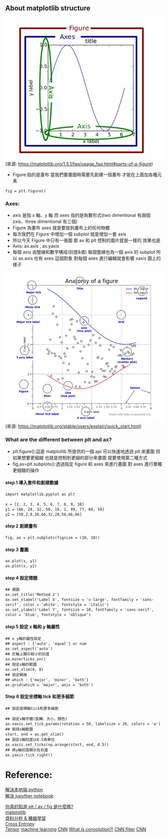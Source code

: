 ## About matplotlib structure

![matplotlib structure](./images/matplotlib%20structure.png "matplotlib structure")  
(來源: https://matplotlib.org/1.5.1/faq/usage_faq.html#parts-of-a-figure)

- Figure:指的是畫布 當我們要畫圖時需要先創建一個畫布 才能在上面加各種元素

```
fig = plt.figure()
```

### Axes:

- axis 是指 x 軸、y 軸 而 axes 指的是負數形式(two dimentional 有兩個 zxis、three dimentional 有三個)
- Figure 為畫布 axes 就是要放到畫布上的任何物體
- 每次我們在 Figure 中增加一個 subplot 就是增加一套 axis
- 所以今天 Figure 中只有一張圖 那 ax 和 plt 控制的圖片就是一樣的 效果也是
- Axis: ax.axis , ax.yaxis
- 每個 axis 由豎線和數字構成(刻度&值) 每個豎線也為一個 axis 的 subplot 所以 ax.axis 也有 axes 這個對象 對每個 axes 進行編輯就會影響 xaxis 圖上的樣子

![matplotlib](./images/matplotlib.png "matplotlib")  
(來源: https://matplotlib.org/stable/users/explain/quick_start.html)

### What are the different between plt and ax?

- plt.figure():這是 matplotlib 所提供的一個 api 可以快速地透過 plt.來畫圖 但如果想要更細緻 也就是控制到更細的部分來畫圖 就要使用第二種方式
- fig,ax=plt.subplots():透過指定 figure 和 axes 來進行畫圖 對 axes 進行單獨更細緻的操作

#### step 1 導入套件和創建數據

```
import matplotlib.pyplot as plt
​
x = [1, 2, 3, 4, 5, 6, 7, 8, 9, 10]
y1 = [66, 28, 32, 58, 18, 2, 99, 77, 66, 58]
y2 = [58,2,8,10,66,32,28,58,66,66]
```

#### step 2 創建畫布

```
fig, ax = plt.subplots(figsize = (10, 10))
```

#### step 3 畫圖

```
ax.plot(x, y1)
ax.plot(x, y2)
```

#### step 4 設定標題

```
## 標題
ax.set_title('Method 2')
ax.set_xlabel('Label X', fontsize = 'x-large', fontfamily = 'sans-serif', color = 'white', fontstyle = 'italic')
ax.set_ylabel('Label Y', fontsize = 10, fontfamily = 'sans-serif', color = 'blue', fontstyle = 'oblique')
```

#### step 5 設定 x 軸和 y 軸屬性

```
## x y軸的屬性設定
## aspect : {'auto', 'equal'} or num
ax.set_aspect('auto')
## 於軸上顯示較小的刻度
ax.minorticks_on()
## 設定x軸的範圍
ax.set_xlim(0, 8)
## 設定網格
## which : {'major', 'minor', 'both'}
ax.grid(which = 'major', axis = 'both')
```

#### Step 6 設定坐標軸 tick 和更多細節

```
## 設定座標軸tick和更多細節
​
## 設定x軸字體(旋轉、大小、顏色)
ax.xaxis.set_tick_params(rotation = 50, labelsize = 20, colors = 'w')
## 取得x軸範圍
start, end = ax.get_xlim()
## 設定x軸刻度以0.5為單位
ax.xaxis.set_ticks(np.arange(start, end, 0.5))
## 將y軸刻度顯示在右邊
ax.yaxis.tick_right()
```

# Reference:

[解決本地端 python](https://saturncloud.io/blog/how-to-fix-modulenotfounderror-no-module-named-pandas/)  
[解決 jupyther notebook](https://saturncloud.io/blog/jupyter-notebook-no-module-named-pandas/):

[你真的知道 plt / ax / fig 是什麼嗎?](https://chwang12341.medium.com/%E7%A8%8B%E5%BC%8F%E8%A7%80%E5%BF%B5-%E5%A4%A7%E5%AE%B6%E9%83%BD%E6%9C%83%E4%BD%BF%E7%94%A8plt%E7%95%AB%E5%9C%96-%E4%BD%86%E6%98%AF%E4%BD%A0%E7%9C%9F%E7%9A%84%E7%9F%A5%E9%81%93plt-ax-fig%E6%98%AF%E4%BB%80%E9%BA%BC%E5%97%8E-%E6%80%8E%E9%BA%BC%E7%94%A8-6f0bc6404f8f)  
[matplotlib](https://matplotlib.org/stable/users/explain/quick_start.html)  
[資料分析 & 機器學習](https://medium.com/jameslearningnote/%E8%B3%87%E6%96%99%E5%88%86%E6%9E%90-%E6%A9%9F%E5%99%A8%E5%AD%B8%E7%BF%92-%E7%AC%AC2-2%E8%AC%9B-%E5%A6%82%E4%BD%95%E7%8D%B2%E5%8F%96%E8%B3%87%E6%96%99-google-map-api-beb7c88dc4e3)  
[Cross Entropy](https://r23456999.medium.com/%E4%BD%95%E8%AC%82-cross-entropy-%E4%BA%A4%E5%8F%89%E7%86%B5-b6d4cef9189d)  
[Tensor](https://medium.com/hunter-cheng/%E6%A9%9F%E4%BD%95%E7%82%BA%E5%BC%B5%E9%87%8F-tensor-%E4%B8%89%E5%88%86%E9%90%98%E5%9C%96%E8%A7%A3%E9%A1%9E%E7%A5%9E%E7%B6%93%E7%B6%B2%E8%B7%AF%E5%9F%BA%E6%9C%AC%E8%B3%87%E6%96%99%E7%B5%90%E6%A7%8B-ab0ccd115aff)
[machine learning](https://brohrer.mcknote.com/zh-Hant/how_machine_learning_works/how_convolutional_neural_networks_work.html)
[CNN](https://colah.github.io/posts/2014-07-Conv-Nets-Modular/)
[What is convolution?!](https://www.youtube.com/watch?v=KuXjwB4LzSA)
[CNN fliter](https://ithelp.ithome.com.tw/articles/10187424)
[CNN](https://www.youtube.com/watch?v=KuXjwB4LzSA)
